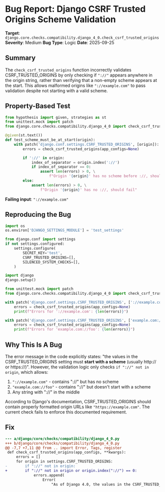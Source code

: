 # Bug Report: Django CSRF Trusted Origins Scheme Validation

**Target**: `django.core.checks.compatibility.django_4_0.check_csrf_trusted_origins`
**Severity**: Medium
**Bug Type**: Logic
**Date**: 2025-09-25

## Summary

The `check_csrf_trusted_origins` function incorrectly validates CSRF_TRUSTED_ORIGINS by only checking if `"://"` appears anywhere in the origin string, rather than verifying that a non-empty scheme appears at the start. This allows malformed origins like `"://example.com"` to pass validation despite not starting with a valid scheme.

## Property-Based Test

```python
from hypothesis import given, strategies as st
from unittest.mock import patch
from django.core.checks.compatibility.django_4_0 import check_csrf_trusted_origins

@given(st.text())
def test_scheme_must_be_at_start(origin):
    with patch('django.conf.settings.CSRF_TRUSTED_ORIGINS', [origin]):
        errors = check_csrf_trusted_origins(app_configs=None)

        if '://' in origin:
            index_of_separator = origin.index('://')
            if index_of_separator == 0:
                assert len(errors) > 0, \
                    f"Origin '{origin}' has no scheme before ://, should fail"
        else:
            assert len(errors) > 0, \
                f"Origin '{origin}' has no ://, should fail"
```

**Failing input**: `"://example.com"`

## Reproducing the Bug

```python
import os
os.environ['DJANGO_SETTINGS_MODULE'] = 'test_settings'

from django.conf import settings
if not settings.configured:
    settings.configure(
        SECRET_KEY='test',
        CSRF_TRUSTED_ORIGINS=[],
        SILENCED_SYSTEM_CHECKS=[],
    )

import django
django.setup()

from unittest.mock import patch
from django.core.checks.compatibility.django_4_0 import check_csrf_trusted_origins

with patch('django.conf.settings.CSRF_TRUSTED_ORIGINS', ['://example.com']):
    errors = check_csrf_trusted_origins(app_configs=None)
    print(f"Errors for '://example.com': {len(errors)}")

with patch('django.conf.settings.CSRF_TRUSTED_ORIGINS', ['example.com://foo']):
    errors = check_csrf_trusted_origins(app_configs=None)
    print(f"Errors for 'example.com://foo': {len(errors)}")
```

## Why This Is A Bug

The error message in the code explicitly states: "the values in the CSRF_TRUSTED_ORIGINS setting must **start with a scheme** (usually http:// or https://)". However, the validation logic only checks `if "://" not in origin`, which allows:

1. `"://example.com"` - contains "://" but has no scheme
2. `"example.com://foo"` - contains "://" but doesn't start with a scheme
3. Any string with "://" in the middle

According to Django's documentation, CSRF_TRUSTED_ORIGINS should contain properly formatted origin URLs like `"https://example.com"`. The current check fails to enforce this documented requirement.

## Fix

```diff
--- a/django/core/checks/compatibility/django_4_0.py
+++ b/django/core/checks/compatibility/django_4_0.py
@@ -7,7 +7,11 @@ from .. import Error, Tags, register
 def check_csrf_trusted_origins(app_configs, **kwargs):
     errors = []
     for origin in settings.CSRF_TRUSTED_ORIGINS:
-        if "://" not in origin:
+        if "://" not in origin or origin.index("://") == 0:
             errors.append(
                 Error(
                     "As of Django 4.0, the values in the CSRF_TRUSTED_ORIGINS "
```